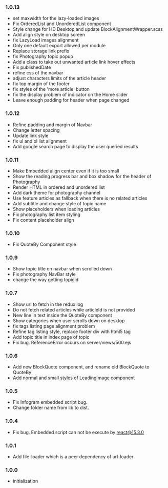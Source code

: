 ### 1.0.13
- set maxwidth for the lazy-loaded images 
- Fix OrderedList and UnorderedList component 
- Style change for HD Desktop and update BlockAlignmentWrapper.scss
- Add align style on desktop screen 
- fix LazyLoad images alignment 
- Only one default export allowed per module
- Replace storage link prefix
- fix Photography topic popup
- Add a class to take out unwanted article link hover effects 
- Fix publishedDate
- refine css of the navbar
- adjust characters limits of the article header 
- fix top margin of the footer 
- fix styles of the 'more article' button 
- fix the display problem of indicator on the Home slider 
- Leave enough padding for header when page changed   

### 1.0.12
- Refine padding and margin of Navbar
- Change letter spacing
- Update link style 
- fix ul and ol list alignment 
- Add google search page to display the user queried results

### 1.0.11
- Make Embedded align center even if it is too small
- Show the reading progress bar and box shadow for the header of Photography
- Render HTML in ordered and unordered list 
- Add dark theme for photography channel
- Use feature articles as fallback when there is no related articles
- Add subtitle and change style of topic name
- Show placeholders when loading articles 
- Fix photography list item styling 
- Fix content placeholder align

### 1.0.10
- Fix QuoteBy Component style

### 1.0.9
- Show topic title on navbar when scrolled down 
- Fix photography NavBar style  
- change the way getting topicId

### 1.0.7
- Show url to fetch in the redux log
- Do not fetch related articles while articleId is not provided 
- New line in text inside the QuoteBy component
- Show categories when user scrolls down on desktop 
- fix tags listing page alignment problem 
- Refine tag listing style, replace footer div with html5 tag
- Add topic title in index page of topic
- Fix bug. ReferenceError occurs on server/views/500.ejs

### 1.0.6
- Add new BlockQuote component, and rename old BlockQuote to QuoteBy
- Add normal and small styles of LeadingImage component

### 1.0.5
- Fix Infogram embedded script bug.
- Change folder name from lib to dist.

### 1.0.4
- Fix bug. Embedded script can not be execute by react@15.3.0

### 1.0.1
- Add file-loader which is a peer dependency of url-loader

### 1.0.0
- initialization
